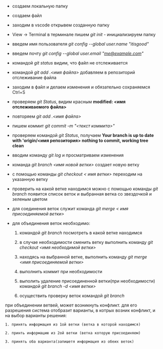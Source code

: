 * создаем локальную папку

* создаем файл

* заходим в vscode открывем созданную папку

* View -> Terminal в терминале пишем _git init_ - инициализируем папку

* введем имя пользователя _git config --global user.name "itisgood"_ 

* введем почту _git config --global user.email "me@example.com"_

* командой _git status_ видим, что файл не отслеживается

* командой _git add .\<имя файла>_ добавляем в репозиторий отслеживание файла

* заходим в файл и делаем изменения и обязательно сохраняемся Ctrl+S

* проверяем _git Status_, видим красным **modified: <имя отслеживаемого файла>**

* повторяем _git add .\<имя файла>_ 

* пишем коммит _git commit -m "<текст коммита>"_

* проверяем командой _git Status_, получаем **Your branch is up to date with 'origin/<имя репозитория> nothing to commit, working tree clean**

* вводим команду _git log_ и просматриваем изменения

* команда _git branch <имя новой ветки>_ создает новую ветку

* с помощью команды _git checkout < имя ветки>_ переходим на указанную ветку

* проверить на какой ветке находимся можно с помощью команды _git branch_ появится список веток и выбранная ветка со звездочкой и зеленым цветом

* для соединения веток служит команда _git merge < имя присоединяемой ветки>_

* для объединения веток необходимо:

    1. командой _git branch_ посмотреть в какой ветке находимся
    
    2. в случае необходимости сменить ветку выполнить команду _git checkout <имя необходимой ветки>_

    3. находясь на выбранной ветке, выполнить команду _git merge <имя присоединяемой ветки>_

    4. выполнить коммит при необходимости

    5. выполить удаление присоединенной ветки(при необходимости) командой _git branch -d <имя ветки>_

    6. осуществить проверку веток командой _git branch_



при объединении ветвей, может возникнуть конфликт. для его разрешения система отобразит варианты, в котрых возник конфликт, и на выбор варианты решения:

    1. принять информация из 1ой ветки (ветка в которой находимся)
    
    2. принть информацию из 2ой ветки (ветка которую присоединяем)

    3. принять оба варианта(запишетя информация из обеих веток)



